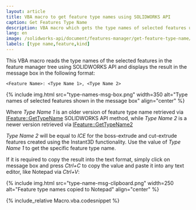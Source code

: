```yaml
---
layout: article
title: VBA macro to get feature type names using SOLIDWORKS API
caption: Get Features Type Name
description: VBA macro which gets the type names of selected features using SOLIDWORKS API and displays the message box
lang: en
image: /solidworks-api/document/features-manager/get-feature-type-name/type-names-msg-box.png
labels: [type name,feature,kind]
---
```

This VBA macro reads the type names of the selected features in the feature manager tree using SOLIDWORKS API and displays the result in the message box in the following format:

~~~
<Feature Name>: <Type Name 1>, <Type Name 2>
~~~

{% include img.html src="type-names-msg-box.png" width=350 alt="Type names of selected features shown in the message box" align="center" %}

Where *Type Name 1* is an older version of feature type name retrieved via [IFeature::GetTypeName](http://help.solidworks.com/2016/english/api/sldworksapi/solidworks.interop.sldworks~solidworks.interop.sldworks.ifeature~gettypename.html) SOLIDWORKS API method, while *Type Name 2* is a newer version retrieved via [IFeature::GetTypeName2](http://help.solidworks.com/2016/english/api/sldworksapi/solidworks.interop.sldworks~solidworks.interop.sldworks.ifeature~gettypename2.html)

*Type Name 2* will be equal to *ICE* for the boss-extrude and cut-extrude features created using the Instant3D functionality. Use the value of *Type Name 1* to get the specific feature type name.

If it is required to copy the result into the text format, simply click on message box and press *Ctrl+C* to copy the value and paste it into any text editor, like Notepad via *Ctrl+V*:

{% include img.html src="type-name-msg-clipboard.png" width=250 alt="Feature type names copied to Notepad" align="center" %}

{% include_relative Macro.vba.codesnippet %}
